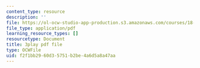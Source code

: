 ```yaml
---
content_type: resource
description: ''
file: https://ol-ocw-studio-app-production.s3.amazonaws.com/courses/18-03sc-differential-equations-fall-2011/f2f1bb2960d35751b2be4a6d5a8a47aa_xWa5_OXI6VM.pdf
file_type: application/pdf
learning_resource_types: []
resourcetype: Document
title: 3play pdf file
type: OCWFile
uid: f2f1bb29-60d3-5751-b2be-4a6d5a8a47aa
---
```


